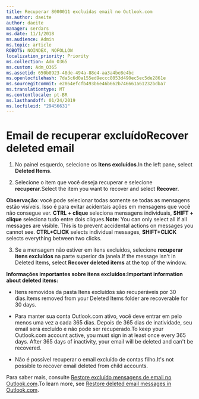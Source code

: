 ```yaml
---
title: Recuperar 8000011 excluídas email no Outlook.com
ms.author: daeite
author: daeite
manager: serdars
ms.date: 11/1/2018
ms.audience: Admin
ms.topic: article
ROBOTS: NOINDEX, NOFOLLOW
localization_priority: Priority
ms.collection: Adm_O365
ms.custom: Adm_O365
ms.assetid: 650b8923-48de-494a-88e4-aa3a4be8e4bc
ms.openlocfilehash: 7da5c6d0a155ed9eccc8053d490ec5ec5de2861e
ms.sourcegitcommit: e2864efcfb493b6e46b662b746661a61232bdba7
ms.translationtype: MT
ms.contentlocale: pt-BR
ms.lasthandoff: 01/24/2019
ms.locfileid: "29456631"
---
```

# <a name="recover-deleted-email"></a><span data-ttu-id="82840-102">Email de recuperar excluído</span><span class="sxs-lookup"><span data-stu-id="82840-102">Recover deleted email</span></span>

1. <span data-ttu-id="82840-103">No painel esquerdo, selecione os **Itens excluídos**.</span><span class="sxs-lookup"><span data-stu-id="82840-103">In the left pane, select **Deleted Items**.</span></span> 
    
2. <span data-ttu-id="82840-104">Selecione o item que você deseja recuperar e selecione **recuperar**.</span><span class="sxs-lookup"><span data-stu-id="82840-104">Select the item you want to recover and select **Recover**.</span></span> 
  
 <span data-ttu-id="82840-p101">**Observação**: você pode selecionar todas somente se todas as mensagens estão visíveis. Isso é para evitar acidentais ações em mensagens que você não consegue ver. **CTRL + clique** seleciona mensagens individuais, **SHIFT + clique** seleciona tudo entre dois cliques.</span><span class="sxs-lookup"><span data-stu-id="82840-p101">**Note**: You can only select all if all messages are visible. This is to prevent accidental actions on messages you cannot see. **CTRL+CLICK** selects individual messages, **SHIFT+CLICK** selects everything between two clicks.</span></span> 
    
3. <span data-ttu-id="82840-108">Se a mensagem não estiver em itens excluídos, selecione **recuperar itens excluídos** na parte superior da janela.</span><span class="sxs-lookup"><span data-stu-id="82840-108">If the message isn't in Deleted Items, select **Recover deleted items** at the top of the window.</span></span> 
    
 <span data-ttu-id="82840-109">**Informações importantes sobre itens excluídos:**</span><span class="sxs-lookup"><span data-stu-id="82840-109">**Important information about deleted items:**</span></span>
  
- <span data-ttu-id="82840-110">Itens removidos da pasta Itens excluídos são recuperáveis por 30 dias.</span><span class="sxs-lookup"><span data-stu-id="82840-110">Items removed from your Deleted Items folder are recoverable for 30 days.</span></span>
    
- <span data-ttu-id="82840-p102">Para manter sua conta Outlook.com ativo, você deve entrar em pelo menos uma vez a cada 365 dias. Depois de 365 dias de inatividade, seu email será excluído e não pode ser recuperado.</span><span class="sxs-lookup"><span data-stu-id="82840-p102">To keep your Outlook.com account active, you must sign in at least once every 365 days. After 365 days of inactivity, your email will be deleted and can't be recovered.</span></span>
    
- <span data-ttu-id="82840-113">Não é possível recuperar o email excluído de contas filho.</span><span class="sxs-lookup"><span data-stu-id="82840-113">It's not possible to recover email deleted from child accounts.</span></span>
    
<span data-ttu-id="82840-114">Para saber mais, consulte [Restore excluído mensagens de email no Outlook.com](https://go.microsoft.com/fwlink/p/?linkid=873117).</span><span class="sxs-lookup"><span data-stu-id="82840-114">To learn more, see [Restore deleted email messages in Outlook.com](https://go.microsoft.com/fwlink/p/?linkid=873117).</span></span>
  

